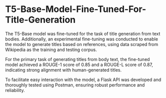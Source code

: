# T5-Base-Model-Fine-Tuned-For-Title-Generation

The T5-Base model was fine-tuned for the task of title generation from text bodies. Additionally, an experimental fine-tuning was conducted to enable the model to generate titles based on references, using data scraped from Wikipedia as the training and testing corpus.

For the primary task of generating titles from body text, the fine-tuned model achieved a ROUGE-1 score of 0.85 and a ROUGE-L score of 0.87, indicating strong alignment with human-generated titles.

To facilitate easy interaction with the model, a Flask API was developed and thoroughly tested using Postman, ensuring robust performance and reliability.
